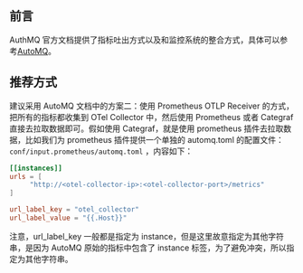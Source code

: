 ## 前言

AuthMQ 官方文档提供了指标吐出方式以及和监控系统的整合方式，具体可以参考[AutoMQ](https://docs.automq.com/zh/docs/automq-opensource/LkwkwdQlwizjqckhj0dcc2IdnDh)。

## 推荐方式

建议采用 AutoMQ 文档中的方案二：使用 Prometheus OTLP Receiver 的方式，把所有的指标都收集到 OTel Collector 中，然后使用 Prometheus 或者 Categraf 直接去拉取数据即可。假如使用 Categraf，就是使用 prometheus 插件去拉取数据，比如我们为 prometheus 插件提供一个单独的 automq.toml 的配置文件：`conf/input.prometheus/automq.toml` ，内容如下：

```toml
[[instances]]
urls = [
     "http://<otel-collector-ip>:<otel-collector-port>/metrics"
]

url_label_key = "otel_collector"
url_label_value = "{{.Host}}"
```

注意，url_label_key 一般都是指定为 instance，但是这里故意指定为其他字符串，是因为 AutoMQ 原始的指标中包含了 instance 标签，为了避免冲突，所以指定为其他字符串。

